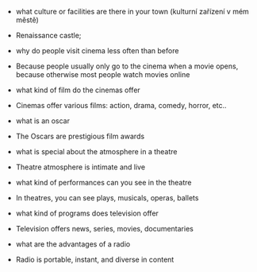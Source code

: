 - what culture or facilities are there in your town (kulturní zařízení v mém městě)
+ Renaissance castle;


- why do people visit cinema less often than before
+ Because people usually only go to the cinema when a movie opens, because otherwise most people watch movies online


- what kind of film do the cinemas offer
+ Cinemas offer various films: action, drama, comedy, horror, etc..


- what is an oscar
+ The Oscars are prestigious film awards


- what is special about the atmosphere in a theatre
+ Theatre atmosphere is intimate and live


- what kind of performances can you see in the theatre
+ In theatres, you can see plays, musicals, operas, ballets


- what kind of programs does television offer
+ Television offers news, series, movies, documentaries


- what are the advantages of a radio
+ Radio is portable, instant, and diverse in content